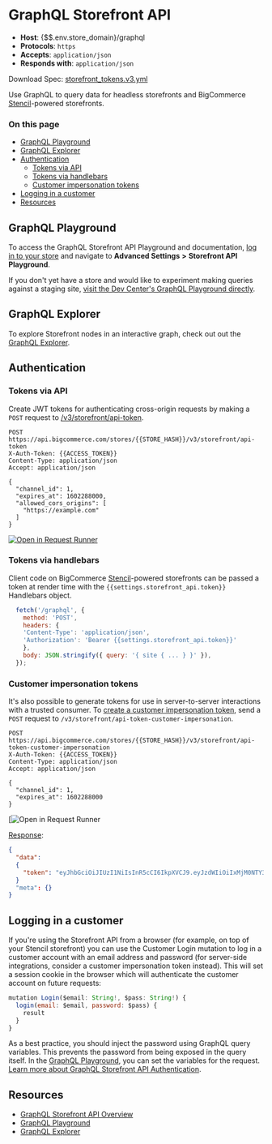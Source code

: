 # GraphQL Storefront API

* **Host**: {$$.env.store_domain}/graphql
* **Protocols**: `https`
* **Accepts**: `application/json`
* **Responds with**: `application/json`

Download Spec: [storefront_tokens.v3.yml](https://bigcommerce.stoplight.io/api/v1/projects/bigcommerce/api-reference/nodes/reference/storefront_tokens.v3.yml?branch=master&amp;deref=all&amp;format=json)

Use GraphQL to query data for headless storefronts and BigCommerce [Stencil](https://developer.bigcommerce.com/stencil-docs/getting-started/about-stencil)-powered storefronts.

<div class="otp" id="no-index">

### On this page
- [GraphQL Playground](#graphql-playground)
- [GraphQL Explorer](#graphql-explorer)
- [Authentication](#authentication)
  - [Tokens via API](#tokens-via-api)
  - [Tokens via handlebars](#tokens-via-handlebars)
  - [Customer impersonation tokens](#customer-impersonation-tokens)
- [Logging in a customer](#logging-in-a-customer)
- [Resources](#resources)
</div>

## GraphQL Playground

To access the GraphQL Storefront API Playground and documentation, [log in to your store](https://login.bigcommerce.com/deep-links/manage) and navigate to **Advanced Settings** **>** **Storefront API Playground**.

If you don't yet have a store and would like to experiment making queries against a staging site, [visit the Dev Center's GraphQL Playground directly](https://developer.bigcommerce.com/graphql-playground).


## GraphQL Explorer

To explore Storefront nodes in an interactive graph, check out out the [GraphQL Explorer](https://developer.bigcommerce.com/graphql-explorer).

## Authentication

### Tokens via API

Create JWT tokens for authenticating cross-origin requests by making a `POST` request to [/v3/storefront/api-token](/api-reference/storefront/graphql-api-tokens/api-token/createtoken).

```http
POST https://api.bigcommerce.com/stores/{{STORE_HASH}}/v3/storefront/api-token
X-Auth-Token: {{ACCESS_TOKEN}}
Content-Type: application/json
Accept: application/json

{
  "channel_id": 1,
  "expires_at": 1602288000,
  "allowed_cors_origins": [
    "https://example.com"
  ]
}
```

[![Open in Request Runner](https://storage.googleapis.com/bigcommerce-production-dev-center/images/Open-Request-Runner.svg)](https://developer.bigcommerce.com/api-reference/storefront/graphql-api-tokens/api-token/createtoken#requestrunner)


### Tokens via handlebars

Client code on BigCommerce  [Stencil](https://developer.bigcommerce.com/stencil-docs/getting-started/about-stencil)-powered storefronts can be passed a token at render time with the `{{settings.storefront_api.token}}` Handlebars object.

```js
  fetch('/graphql', {
    method: 'POST',
    headers: {
    'Content-Type': 'application/json',
    'Authorization': 'Bearer {{settings.storefront_api.token}}'
    },
    body: JSON.stringify({ query: '{ site { ... } }' }),
  });
```

### Customer impersonation tokens

It's also possible to generate tokens for use in server-to-server interactions with a trusted consumer. To [create a customer impersonation token](https://developer.bigcommerce.com/api-reference/store-management/tokens/customer-impersonation-token/createtokenwithcustomerimpersonation), send a `POST` request to `/v3/storefront/api-token-customer-impersonation`.

```http
POST https://api.bigcommerce.com/stores/{{STORE_HASH}}/v3/storefront/api-token-customer-impersonation
X-Auth-Token: {{ACCESS_TOKEN}}
Content-Type: application/json
Accept: application/json

{
  "channel_id": 1,
  "expires_at": 1602288000
}

```

[![Open in Request Runner](https://developer.bigcommerce.com/api-reference/store-management/tokens/customer-impersonation-token/createtokenwithcustomerimpersonation#requestrunner)

[Response](https://developer.bigcommerce.com/api-reference/store-management/tokens/customer-impersonation-token/createtokenwithcustomerimpersonation#responses):

```json
{
  "data":
  {
    "token": "eyJhbGciOiJIUzI1NiIsInR5cCI6IkpXVCJ9.eyJzdWIiOiIxMjM0NTY3ODkwIiwibmFtZSI6IkpvaG4gRG9lIiwiaWF0IjoxNTE2MjM5MDIyfQ.SflKxwRJSMeKKF2QT4fwpMeJf36POk6yJV_adQssw5c"
  }
  "meta": {}
}
```


## Logging in a customer

If you're using the Storefront API from a browser (for example, on top of your Stencil storefront) you can use the Customer Login mutation to log in a customer account with an email address and password (for server-side integrations, consider a customer impersonation token instead). This will set a session cookie in the browser which will authenticate the customer account on future requests:

```js
mutation Login($email: String!, $pass: String!) {
  login(email: $email, password: $pass) {
    result
  }
}
```


As a best practice, you should inject the password using GraphQL query variables. This prevents the password from being exposed in the query itself. In the [GraphQL Playground](https://developer.bigcommerce.com/graphql-playground), you can set the variables for the request. [Learn more about GraphQL Storefront API Authentication](https://developer.bigcommerce.com/api-docs/storefront/graphql/graphql-storefront-api-overview#authentication).


## Resources

* [GraphQL Storefront API Overview](/api-docs/storefront/graphql/graphql-storefront-api-overview)
* [GraphQL Playground](/graphql-playground)
* [GraphQL Explorer](/graphql-explorer)
